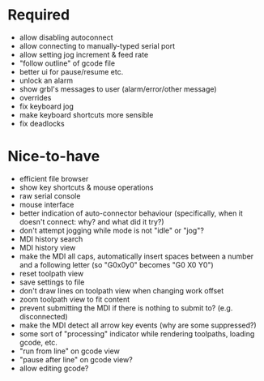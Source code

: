 # Required

 * allow disabling autoconnect
 * allow connecting to manually-typed serial port
 * allow setting jog increment & feed rate
 * "follow outline" of gcode file
 * better ui for pause/resume etc.
 * unlock an alarm
 * show grbl's messages to user (alarm/error/other message)
 * overrides
 * fix keyboard jog
 * make keyboard shortcuts more sensible
 * fix deadlocks

# Nice-to-have

 * efficient file browser
 * show key shortcuts & mouse operations
 * raw serial console
 * mouse interface
 * better indication of auto-connector behaviour (specifically, when it doesn't connect: why? and what did it try?)
 * don't attempt jogging while mode is not "idle" or "jog"?
 * MDI history search
 * MDI history view
 * make the MDI all caps, automatically insert spaces between a number and a following letter (so "G0x0y0" becomes "G0 X0 Y0")
 * reset toolpath view
 * save settings to file
 * don't draw lines on toolpath view when changing work offset
 * zoom toolpath view to fit content
 * prevent submitting the MDI if there is nothing to submit to? (e.g. disconnected)
 * make the MDI detect all arrow key events (why are some suppressed?)
 * some sort of "processing" indicator while rendering toolpaths, loading gcode, etc.
 * "run from line" on gcode view
 * "pause after line" on gcode view?
 * allow editing gcode?
